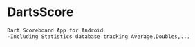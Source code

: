 # DartsScore
    Dart Scoreboard App for Android
    -Including Statistics database tracking Average,Doubles,...

